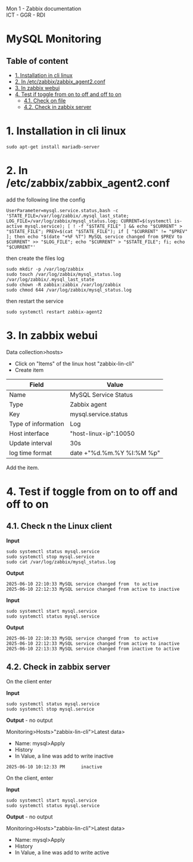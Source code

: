 Mon 1 - Zabbix documentation <br>
ICT - GGR - RDI

# MySQL Monitoring

## Table of content

- [1. Installation in cli linux](#1-installation-in-cli-linux)
- [2. In /etc/zabbix/zabbix\_agent2.conf](#2-in-etczabbixzabbix_agent2conf)
- [3. In zabbix webui](#3-in-zabbix-webui)
- [4. Test if toggle from on to off and off to on](#4-test-if-toggle-from-on-to-off-and-off-to-on)
  - [4.1. Check on file](#41-check-on-file)
  - [4.2. Check in zabbix server](#42-check-in-zabbix-server)


# 1. Installation in cli linux
```
sudo apt-get install mariadb-server
```

# 2. In /etc/zabbix/zabbix_agent2.conf

add the following line the config
```
UserParameter=mysql.service.status,bash -c 'STATE_FILE=/var/log/zabbix/.mysql_last_state; LOG_FILE=/var/log/zabbix/mysql_status.log; CURRENT=$(systemctl is-active mysql.service); [ ! -f "$STATE_FILE" ] && echo "$CURRENT" > "$STATE_FILE"; PREV=$(cat "$STATE_FILE"); if [ "$CURRENT" != "$PREV" ]; then echo "$(date "+%F %T") MySQL service changed from $PREV to $CURRENT" >> "$LOG_FILE"; echo "$CURRENT" > "$STATE_FILE"; fi; echo "$CURRENT"'
```

then create the files log
```
sudo mkdir -p /var/log/zabbix
sudo touch /var/log/zabbix/mysql_status.log /var/log/zabbix/.mysql_last_state
sudo chown -R zabbix:zabbix /var/log/zabbix
sudo chmod 644 /var/log/zabbix/mysql_status.log
```

then restart the service
```
sudo systemctl restart zabbix-agent2
```

# 3. In zabbix webui
Data collection>hosts>
- Click on "Items" of the linux host "zabbix-lin-cli"
- Create item

|Field|Value|
|---------------------------------------------------|----|
|Name	                  | MySQL Service Status      |
|Type                 	| Zabbix agent              |
|Key	                  | mysql.service.status      |
|Type of information	  | Log                       |
|Host interface         | "host-linux-ip":10050     |
|Update interval	      | 30s                       |
|log time format        |	date +"%d.%m.%Y %I:%M %p" |

Add the item.

# 4. Test if toggle from on to off and off to on
## 4.1. Check n the Linux client
**Input**
```
sudo systemctl status mysql.service
sudo systemctl stop mysql.service
sudo cat /var/log/zabbix/mysql_status.log
```
**Output**
```
2025-06-10 22:10:33 MySQL service changed from  to active
2025-06-10 22:12:33 MySQL service changed from active to inactive
```
**Input**
```
sudo systemctl start mysql.service
sudo systemctl status mysql.service
```
**Output**
```
2025-06-10 22:10:33 MySQL service changed from  to active
2025-06-10 22:12:33 MySQL service changed from active to inactive
2025-06-10 22:13:33 MySQL service changed from inactive to active
```

## 4.2. Check in zabbix server
On the client enter

**Input**
```
sudo systemctl status mysql.service
sudo systemctl stop mysql.service
```
**Output** - no output

Monitoring>Hosts>"zabbix-lin-cli">Latest data>
- Name: mysql>Apply
- History
- In Value, a line was add to write inactive
```
2025-06-10 10:12:33 PM		inactive
```

On the client, enter

**Input**
```
sudo systemctl start mysql.service
sudo systemctl status mysql.service
```
**Output** - no output

Monitoring>Hosts>"zabbix-lin-cli">Latest data>
- Name: mysql>Apply
- History
- In Value, a line was add to write active
